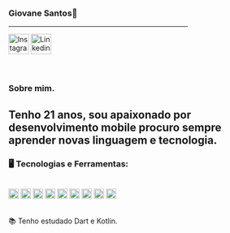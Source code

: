 <!--<img align="right" width="250px" style="margin-top:-20px" src="https://imgur.com/ZnmmRee.png">-->
</br>
</br>

### Giovane Santos👾

<div dsplay="inline-block">
        <hr width="70%" size="20" noshade> 
        <img align = "center" alt = "Instagram" height = "40" width = "40" src = "https://imgur.com/eFLDvy5.png">
        <img align = "center" alt = "Linkedin" height = "40" width = "40" src = "https://imgur.com/nXqhCXa.png">
</div>

</br>
</br>

### Sobre mim.

## Tenho 21 anos, sou apaixonado por desenvolvimento mobile procuro sempre aprender novas linguagem e tecnologia.

### 🖥️ Tecnologias e Ferramentas: 
</br>
<code><img width="20px" src="https://cdn.jsdelivr.net/gh/devicons/devicon/icons/androidstudio/androidstudio-original.svg" title = "Android Studio"/></code>
<code><img width="20px" src="https://cdn.jsdelivr.net/gh/devicons/devicon/icons/flutter/flutter-original.svg" title = "Flutter"/></code>
<code><img width="20px" src="https://cdn.jsdelivr.net/gh/devicons/devicon/icons/dart/dart-original.svg" title = "Dart"/></code>
<code><img width="20px" src="https://cdn.jsdelivr.net/gh/devicons/devicon/icons/c/c-original.svg" title = "C++"/></code>
<code><img width="20px" src="https://cdn.jsdelivr.net/gh/devicons/devicon/icons/java/java-original.svg" title = "Java"/></code>
<code><img width="20px" src="https://cdn.jsdelivr.net/gh/devicons/devicon/icons/spring/spring-original.svg" title = "Spring"/></code>
<code><img width="20px" src="https://cdn.jsdelivr.net/gh/devicons/devicon/icons/microsoftsqlserver/microsoftsqlserver-plain.svg" title = "SQL"/></code>
<code><img width="20px" src="https://cdn.jsdelivr.net/gh/devicons/devicon/icons/github/github-original.svg" title = "GITHub"/></code>
<code><img width="20px" src="https://cdn.jsdelivr.net/gh/devicons/devicon/icons/git/git-original.svg" title = "GIT"/></code>

</br>
</br>

<div display="inline-block">
        <p align="left">📚 Tenho estudado Dart e Kotlin.</p>
</div>

